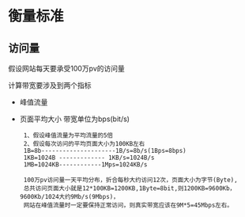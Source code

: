 # 衡量标准
## 访问量
假设网站每天要承受100万pv的访问量

计算带宽要涉及到两个指标
- 峰值流量
- 页面平均大小
带宽单位为bps(bit/s)

       1、假设峰值流量为平均流量的5倍
       2、假设每次访问的平均页面大小为100KB左右
       1B=8b---------------------1B/s=8b/s(1Bps=8bps)
       1KB=1024B ------------- 1KB/s=1024B/s
       1MB=1024KB------------1Mps=1024KB/s
       
       100万pv访问量一天平均分布，折合每秒大约访问12次，页面大小为字节(Byte),
       总共访问页面大小就是12*100KB=1200KB,1Byte=8bit,则1200KB=9600Kb，9600Kb/1024大约9Mb/s(9Mbps)，
       网站在峰值流量时一定要保持正常访问，则真实带宽应该在9M*5=45Mbps左右。
